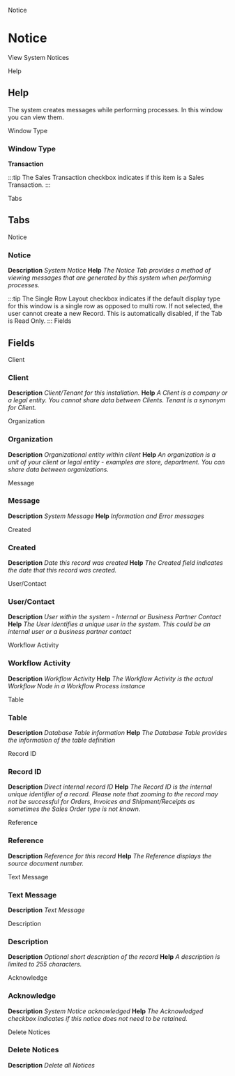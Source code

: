 
Notice
# Notice


View System Notices

Help
## Help

The system creates messages while performing processes. In this window you can view them.

Window Type
### Window Type

**Transaction**

:::tip
The Sales Transaction checkbox indicates if this item is a Sales Transaction.
:::

Tabs
## Tabs


Notice
### Notice

**Description**
 *System Notice*
**Help**
 *The Notice Tab provides a method of viewing messages that are generated by this system when performing processes.*

:::tip
The Single Row Layout checkbox indicates if the default display type for this window is a single row as opposed to multi row.
If not selected, the user cannot create a new Record.  This is automatically disabled, if the Tab is Read Only.
:::
Fields
## Fields


Client
### Client

**Description**
 *Client/Tenant for this installation.*
**Help**
 *A Client is a company or a legal entity. You cannot share data between Clients. Tenant is a synonym for Client.*

Organization
### Organization

**Description**
 *Organizational entity within client*
**Help**
 *An organization is a unit of your client or legal entity - examples are store, department. You can share data between organizations.*

Message
### Message

**Description**
 *System Message*
**Help**
 *Information and Error messages*

Created
### Created

**Description**
 *Date this record was created*
**Help**
 *The Created field indicates the date that this record was created.*

User/Contact
### User/Contact

**Description**
 *User within the system - Internal or Business Partner Contact*
**Help**
 *The User identifies a unique user in the system. This could be an internal user or a business partner contact*

Workflow Activity
### Workflow Activity

**Description**
 *Workflow Activity*
**Help**
 *The Workflow Activity is the actual Workflow Node in a Workflow Process instance*

Table
### Table

**Description**
 *Database Table information*
**Help**
 *The Database Table provides the information of the table definition*

Record ID
### Record ID

**Description**
 *Direct internal record ID*
**Help**
 *The Record ID is the internal unique identifier of a record. Please note that zooming to the record may not be successful for Orders, Invoices and Shipment/Receipts as sometimes the Sales Order type is not known.*

Reference
### Reference

**Description**
 *Reference for this record*
**Help**
 *The Reference displays the source document number.*

Text Message
### Text Message

**Description**
 *Text Message*

Description
### Description

**Description**
 *Optional short description of the record*
**Help**
 *A description is limited to 255 characters.*

Acknowledge
### Acknowledge

**Description**
 *System Notice acknowledged*
**Help**
 *The Acknowledged checkbox indicates if this notice does not need to be retained.*

Delete Notices
### Delete Notices

**Description**
 *Delete all Notices*
